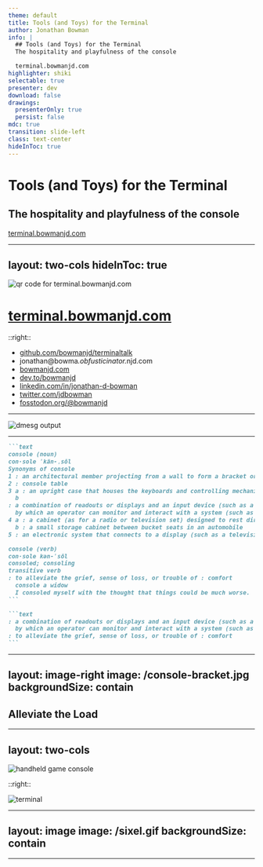 ```yaml
---
theme: default
title: Tools (and Toys) for the Terminal
author: Jonathan Bowman
info: |
  ## Tools (and Toys) for the Terminal
  The hospitality and playfulness of the console

  terminal.bowmanjd.com
highlighter: shiki
selectable: true
presenter: dev
download: false
drawings:
  presenterOnly: true
  persist: false
mdc: true
transition: slide-left
class: text-center
hideInToc: true
---
```


# Tools (and Toys) for the Terminal

## The hospitality and playfulness of the console

[terminal.bowmanjd.com](https://terminal.bowmanjd.com)

<!--
It is an honor to be here. I am Jonathan Bowman. I am a hobbyist developer. I have been a teacher, preacher, web developer, IT director, software project manager, and now I write SQL, Javascript, and C# all day at Cargas. Cargas is the most humane and thoughtful place I have ever worked with technology, and I am proud to be there. There are other things I am proud of. I use Vim, I like Linux, I am pretty good with Python and bash and Powershell, and even a little Rust.

Whether Linux, Windows, or Mac, or BSD, I do feel pretty comfortable on the command-line. And I hope that this time together today might encourage you to be a bit more comfortable on the command line, and find ways it can support, or entertain, you.
-->

---
layout: two-cols
hideInToc: true
---

![qr code for terminal.bowmanjd.com](/qrcode.svg)

# [terminal.bowmanjd.com](https://terminal.bowmanjd.com)

::right::

- [github.com/bowmanjd/terminaltalk](https://github.com/bowmanjd/terminaltalk)
- <span class="email">jonathan@bowma<i>.obfusticinator.</i>njd.com</span>
- [bowmanjd.com](https://bowmanjd.com)
- [dev.to/bowmanjd](https://dev.to/bowmanjd/)
- [linkedin.com/in/jonathan-d-bowman](https://www.linkedin.com/in/jonathan-d-bowman/)
- [twitter.com/jdbowman](https://twitter.com/jdbowman)
- [fosstodon.org/@bowmanjd](https://fosstodon.org/@bowmanjd)

<!--

This is the link to this slide deck as well as a few links my online presences. Feel free to reach out any time. Note the companion repo to this presentation if you are interested.

-->

---

![dmesg output](/dmesg.gif)

<!--

The stereotype of the command-line is that it is inhospitable

-->

---

````md magic-move
```text
console (noun)
con·sole ˈkän-ˌsōl 
Synonyms of console
1 : an architectural member projecting from a wall to form a bracket or from a keystone for ornament
2 : console table
3 a : an upright case that houses the keyboards and controlling mechanisms of an organ and from which the organ is played
  b
: a combination of readouts or displays and an input device (such as a keyboard or switches)
  by which an operator can monitor and interact with a system (such as a computer or dubber)
4 a : a cabinet (as for a radio or television set) designed to rest directly on the floor
  b : a small storage cabinet between bucket seats in an automobile
5 : an electronic system that connects to a display (such as a television set) and is used primarily to play video games

console (verb)
con·sole kən-ˈsōl 
consoled; consoling
transitive verb
: to alleviate the grief, sense of loss, or trouble of : comfort
  console a widow
  I consoled myself with the thought that things could be much worse.
```

```text
: a combination of readouts or displays and an input device (such as a keyboard or switches)
  by which an operator can monitor and interact with a system (such as a computer or dubber)
: to alleviate the grief, sense of loss, or trouble of : comfort
```
````

<!--

Let's do a little bit of word play. There is console the noun and console the verb, as seen in this excerpt from Merriam-Webster. Console (noun) is used to control or support a system. Console (verb) means to comfort. Let's try to bring those two together today.

-->

---
layout: image-right
image: /console-bracket.jpg
backgroundSize: contain
---

## Alleviate the Load

<!--

- console and console (v) come from the same root in French, so console (n) is something that alleviates the load (wiktionary)
- Here is a console bracket, designed to alleviate the load

-->

---
layout: two-cols
---

<!-- <div style="align-content: center"> -->
![handheld game console](/gameboy.svg)

::right::

![terminal](/terminal.svg)

---
layout: image
image: /sixel.gif
backgroundSize: contain
---

---
